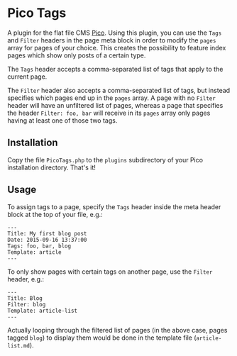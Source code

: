 # Pico Tags

A plugin for the flat file CMS [Pico](https://github.com/picocms/Pico). Using this plugin, you can use the `Tags` and
`Filter` headers in the page meta block in order to modify the `pages` array for pages of your choice. This creates the
possibility to feature index pages which show only posts of a certain type.

The `Tags` header accepts a comma-separated list of tags that apply to the current page.

The `Filter` header also accepts a comma-separated list of tags, but instead specifies which pages end up in the `pages`
array. A page with no `Filter` header will have an unfiltered list of pages, whereas a page that specifies the header
`Filter: foo, bar` will receive in its `pages` array only pages having at least one of those two tags.

## Installation

Copy the file `PicoTags.php` to the `plugins` subdirectory of your Pico installation directory. That's it!

## Usage

To assign tags to a page, specify the `Tags` header inside the meta header block at the top of your file, e.g.:

```
---
Title: My first blog post
Date: 2015-09-16 13:37:00
Tags: foo, bar, blog
Template: article
---
```

To only show pages with certain tags on another page, use the `Filter` header, e.g.:

```
---
Title: Blog
Filter: blog
Template: article-list
---
```

Actually looping through the filtered list of pages (in the above case, pages tagged `blog`) to display them would be
done in the template file (`article-list.md`).
